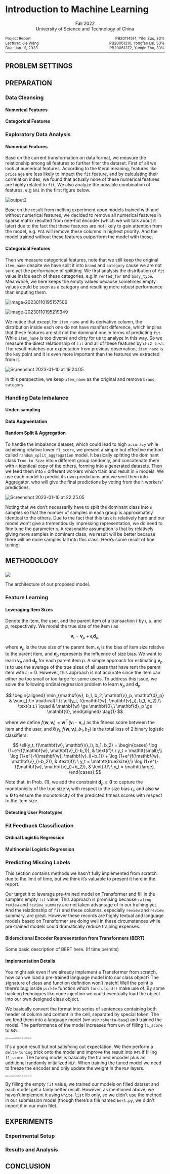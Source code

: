 # Introduction to Machine Learning
<center style='margin-bottom:1em;'>
Fall 2022 <br>
University of Science and Technology of China
</center>
<!-- <div style='float:left; margin-left:60pt; text-align:center'>Yifei Zuo <br> PB20114514</div>
<div style='float:right; margin-right:60pt; text-align:center'>Yunqin Zhu <br> PB20114514</div>
<center>Yongfan Lai <br> PB20114514</center> -->
<div style='float:left; text-align: left; font-size: 0.85em'>
Project Report <br>
Lecturer: Jie Wang <br>
Due: Jan. 11, 2023
</div>
<div style='float:right; text-align: right; font-size: 0.85em'>
PB20114514, Yifei Zuo, 33% <br>
PB20061210, Yongfan Lai, 33% <br>
PB20061372, Yunqin Zhu, 33% 
</div>
<br><br>
<hr style='margin-top:1.25em'>

## PROBLEM SETTINGS




## PREPARATION

### Data Cleansing

#### Numerical Features

#### Categorical Features








### Exploratory Data Analysis

#### Numerical Features

Base on the current transformation on data format, we measure the relationship among all features to further filter the dataset. First of all we look at numerical features. According to the literal meaning, features like `price` `age` are less likely to impact the `fit` feature, and by calculating their correlation index, we found that actually none of these numerical features are highly related to `fit`. We also analyze the possible combination of features, e.g `bmi` in the first figure below.

![output2](./figs/output2.jpg)

Base on the result from melting experiment upon models trained with and without numerical features, we decided to remove all numerical features in sparse matrix resulted from one-hot encoder (which we will talk about it later) due to the fact that these features are not likely to gain attention from the model, e.g. `PCA` will remove these columns in highest priority. And the model trained without these features outperform the model with these.

#### Categorical Features

Then we measure categorical features, note that we still keep the original `item_name` despite we have split it into `brand` and `category` cause we are not sure yet the performance of splitting. We first analysis the distribution of `fit` value inside each of these categories, e.g in `rented_for` and `body_type`. Meanwhile, we here keeps the empty values because sometimes empty values could be seen as a category and resulting more robust performance than imputing them.

![image-20230110195157506](./figs/image-20230110195157506.png)

![image-20230110195219349](./figs/image-20230110195219349.png)

We notice that except for `item_name` and its derivative column, the distribution inside each one do not have manifest difference, which implies that these features are still not the dominant one in terms of predicting `fit`. While `item_name` is too diverse and dirty for us to analyze in this way. So we measure the direct relationship of `fit` and all of these features by `chi2 test`. The result matches our expectation from previous observation, `item_name` is the key point and it is even more important than the features we extracted from it.

![Screenshot 2023-01-10 at 19.24.05](./figs/Screenshot%202023-01-10%20at%2019.24.05.jpg)

In this perspective, we keep `item_name` as the original and remove `brand`, `category`. 


### Handling Data Imbalance

#### Under-sampling

#### Data Augmentation

#### Random Split & Aggregation

To handle the imbalance dataset, which could lead to high `accuracy` while achieving relative lower `f1_score`, we present a simple but effective method called `random_split_aggregation` model. It basically splitting the dominant class `True to Size` into `n` different group randomly, and concatenate them with `n` identical copy of the others, forming into `n` generated datasets. Then we feed them into `n` different workers which train and result in `n` models. We use each model to predict its own predictions and we sent them into Aggregator, who will give the final predictions by voting from the `n` workers’ predictions.

![Screenshot 2023-01-10 at 22.25.05](./figs/Screenshot%202023-01-10%20at%2022.25.05.png)

Noting that we don’t necessarily have to split the dominant class into `n` samples so that the number of samples in each group is approximately identical to the others. Due to the fact that this task is relatively hard and our model won’t give a tremendously impressing representation, we do need to fine tune the parameter `n`. A reasonable  assumption is that by relatively giving more samples in dominant class, we result will be better because there will be more samples fall into this class. Here’s some result of fine tuning:






## METHODOLOGY

### 

![](./figs/arch.drawio.svg)
<figcaption>The architecture of our proposed model.</figcaption>

### Feature Learning

#### Leveraging Item Sizes

Denote the item, the user, and the parent item of a transaction $t$ by $i$, $u$, and $p$, respectively. We model the true size of the item $i$ as

$$
\mathbf{v}_i = \mathbf{v}_p + \epsilon_i\mathbf{d}_p,
$$

where $\mathbf{v}_p$ is the true size of the parent item, $\epsilon_i$ is the bias of item size relative to the parent item, and $\mathbf{d}_p$ represents the influence of size bias. We want to learn $\mathbf{v}_p$ and $\mathbf{d}_p$ for each parent item $p$. A simple approach for estimating $\mathbf{v}_p$ is to use the average of the true sizes of all users that have rent the parent item with $\epsilon_i = 0$. However, this approach is not accurate since the item can either be too small or too large for some users. To address this issue, we solve the following ordinal regression problem to learn $\mathbf{v}_p$ and $\mathbf{d}_p$:

$$
\begin{aligned}
\min_{\mathbf{w}, b_1, b_2, \mathbf{v}_p, \mathbf{d}_p} & \sum_{t\in \mathcal{T}} \ell(y_t, f(\mathbf{w}, \mathbf{v}_i), b_1, b_2),\\
\text{s.t.} \quad & \mathbf{w} \ge \mathbf{0},\ \mathbf{d}_p \ge \mathbf{0},
\end{aligned}
\tag{1}
$$

where we define $f(\mathbf{w}, \mathbf{v}_i) = \mathbf{w}^\top(\mathbf{v}_i - \mathbf{v}_u)$ as the fitness score between the item and the user, and $\ell(y_t, f(\mathbf{w}, \mathbf{v}_i), b_1, b_2)$ is the total loss of 2 binary logistic classifiers:

$$
\ell(y_t, f(\mathbf{w}, \mathbf{v}_i), b_1, b_2) =
\begin{cases}
\log (1+e^{f(\mathbf{w}, \mathbf{v}_i)-b_1}), & \text{if}\ \ y_t = \mathtt{small};\\
\log (1+e^{-f(\mathbf{w}, \mathbf{v}_i)+b_1}) + \log (1+e^{f(\mathbf{w}, \mathbf{v}_i)-b_2}), & \text{if}\ \ y_t = \mathtt{true2size};\\
\log (1+e^{-f(\mathbf{w}, \mathbf{v}_i)+b_2}), & \text{if}\ \ y_t = \mathtt{large}.
\end{cases}
$$

Note that, in Prob. (1), we add the constraint $\mathbf{d}_p \ge \mathbf{0}$  to capture the monotonicity of the true size $\mathbf{v}_i$ with respect to the size bias $\epsilon_i$, and also $\mathbf{w} \ge \mathbf{0}$ to ensure the monotonicity of the predicted fitness scores with respect to the item size.

#### Detecting User Prototypes

### Fit Feedback Classification

#### Ordinal Logistic Regression

#### Multinomial Logistic Regression

### Predicting Missing Labels

This section contains methods we hasn’t fully implemented from scratch due to the limit of time, but we think it’s valuable to present it here in the report. 

Our target it to leverage pre-trained model on Transformer and fill in the sample’s empty `fit` value. This approach is promising because `rating` `review` and `review_summary` are not taken advantage of in our training yet. And the relationship of `fit` and these columns, especially `review` and `review` summary, are great. However these records are highly textual and language models based on Transformer are doing well in these circumstances while pre-trained models could dramatically reduce training expenses. 

#### Biderectional Encoder Representation from Transformers (BERT)

Some basic description of BERT here. (If time permits)

#### Implementation Details

You might ask even if we already implement a Transformer from scratch, how can we load a pre-trained language model into our class object? The signature of class and function definition won’t match! Well the point is there’s bug inside `pickle` function which `torch.load()` make use of. By some hacking techniques like code injection we could eventually load the object into our own designed class object. 

We basically convert the format into series of sentences containing both header of column and content in the cell, separated by special token. The we feed them into a language model (we use `roberta-base`) and trained the model. The performance of the model increases from `69%` of filling `f1_score` to `84%`. 

<img src="./figs/Screenshot 2023-01-10 at 23.28.08.png" alt="Screenshot 2023-01-10 at 23.28.08" style="zoom: 33%;" />

It's a good result but not satisfying out expectation. We then perform a `delta-tuning` trick onto the model and improve the result into `94%` if filling `f1_score`.  The tuning model is basically the trained encoder plus an additional randomly initialized `MLP`. When training the tuned model we need to freeze the encoder and only update the weight in the `MLP` layers. 

<img src="./figs/Screenshot 2023-01-10 at 23.44.53.png" alt="Screenshot 2023-01-10 at 23.44.53" style="zoom: 33%;" />

By filling the empty `fit` value, we trained our models on filled dataset and each model get a fairly better result. However, as mentioned above, we haven’t implement it using `white list` lib only, so we didn’t use the method in our submission model (though there’s a file named `bert.py`, we didn't import it in our main file). 




## EXPERIMENTS

### Experimental Setup

### Results and Analysis

## CONCLUSION
